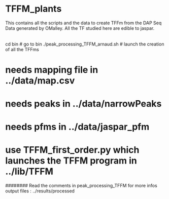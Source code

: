 # TFFM_plants
This contains all the scripts and the data to create TFFm from the DAP Seq  Data generated by OMalley.
All the TF studied here are edible to jaspar.

######
cd bin # go to bin
./peak_processing_TFFM_arnaud.sh # launch the creation of all the TFFms
# needs mapping file in ../data/map.csv
# needs peaks in ../data/narrowPeaks
# needs pfms in ../data/jaspar_pfm
# use TFFM_first_order.py which launches the TFFM program in ../lib/TFFM
########
Read the comments in peak_processing_TFFM for more infos 
output files : ../results/processed
